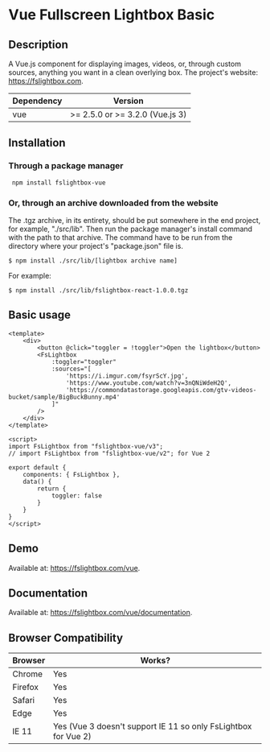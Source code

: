# Vue Fullscreen Lightbox Basic

## Description
A Vue.js component for displaying images, videos, or, through custom sources, anything you want in a clean overlying box.
The project's website: https://fslightbox.com.

| Dependency | Version |
| --- | --- |
| vue | >= 2.5.0 or >= 3.2.0 (Vue.js 3)|


## Installation
### Through a package manager
```
 npm install fslightbox-vue
```
### Or, through an archive downloaded from the website
The .tgz archive, in its entirety, should be put somewhere in the end project, for example, "./src/lib". Then run the package manager's install command with the path to that archive. The command have to be run from the directory where your project's "package.json" file is.
``` 
$ npm install ./src/lib/[lightbox archive name] 
```
For example:
``` 
$ npm install ./src/lib/fslightbox-react-1.0.0.tgz
```

## Basic usage
```vue
<template>
    <div>
        <button @click="toggler = !toggler">Open the lightbox</button>
        <FsLightbox
            :toggler="toggler"
            :sources="[
                'https://i.imgur.com/fsyrScY.jpg',
                'https://www.youtube.com/watch?v=3nQNiWdeH2Q',
                'https://commondatastorage.googleapis.com/gtv-videos-bucket/sample/BigBuckBunny.mp4'
            ]"
        />
    </div>
</template>

<script>
import FsLightbox from "fslightbox-vue/v3";
// import FsLightbox from "fslightbox-vue/v2"; for Vue 2

export default {
    components: { FsLightbox },
    data() {
        return {
            toggler: false
        }
    }
}
</script>
```

## Demo
Available at: https://fslightbox.com/vue.

## Documentation
Available at: https://fslightbox.com/vue/documentation.

## Browser Compatibility
| Browser | Works? |
| --- | --- |
| Chrome | Yes |
| Firefox | Yes |
| Safari | Yes |
| Edge | Yes |
| IE 11 | Yes (Vue 3 doesn't support IE 11 so only FsLightbox for Vue 2) |
